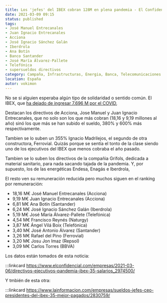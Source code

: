 ```yaml
---
title: Los 'jefes' del IBEX cobran 128M en plena pandemia - El Confidencial
date: 2021-03-09 09:15
status: published
tags:
- José Manuel Entrecanales
- Juan Ignacio Entrecanales
- Acciona
- José Ignacio Sánchez Galán
- Iberdrola
- Ana Botín
- Banco Santander
- José María Álvarez-Pallete
- Telefónica
- supersueldos directivos
category: Campaña, Infrastructuras, Energia, Banca, Telecomunicaciones
location: España
autor: vokimon
---
```


No se si alguien esperaba algún tipo de solidaridad o sentido común.
El IBEX, que [ha dejado de ingresar 7.696 M por el COVID](https://www.lainformacion.com/mercados-y-bolsas/impacto-covid-19-ibex-35-perdidas-7696-millones-80865-ventas/2830841/),

Destacan los directivos de Acciona,
Jose Manuel y Juan Ignacio Entrecanales,
que no solo son los que más cobran (18,16 y 9,19 millones al año)
sinó los que más se han subido el sueldo,
380% y 600% más respectivamente.

Tambien se lo suben un 355% Ignacio Madrilejos,
el segundo de otra constructora, Ferrovial.
Quizás porque se sentía el tonto de la clase
siendo uno de los ejecutivos del IBEX que menos cobraba el año pasado.

Tambien se lo suben los directivos de la compañia Grifols,
dedicada a material sanitario, para nada sacando tajada de la pandemia.
Y, por supuesto, los de las energéticas Endesa, Enagás e Iberdrola,

El resto ven su remuneración reducida pero
muchos siguen en el ranking por remuneración:

- 18,16	M€	José Manuel Entrecanales	(Acciona)
- 9,19	M€	Juan Ignacio Entrecanales	(Acciona)
- 6,81	M€	Ana Botín	(Santander)
- 6,24	M€	José Ignacio Sánchez Galán	(Iberdrola)
- 5,19	M€	José María Álvarez-Pallete	(Telefónica)
- 4,54	M€	Francisco Reynés	(Naturgy)
- 3,87	M€	Ángel Vilá Boix	(Telefónica)
- 3,40	M€	José Antonio Álvarez	(Santander)
- 3,26	M€	Rafael del Pino	(Ferrovial)
- 3,20	M€	Josu Jon Imaz	(Repsol)
- 3,09	M€	Carlos Torres	(BBVA)

Los datos están tomados de esta noticia:

:::linkcard https://www.elconfidencial.com/empresas/2021-03-06/directivos-ejecutivos-pandemia-ibex-35-salarios_2974500/

Y tmbién de esta otra:

:::linkcard https://www.lainformacion.com/empresas/sueldos-jefes-ceo-presidentes-del-ibex-35-mejor-pagados/2830759/




